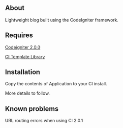 About
-------
Lightweight blog built using the CodeIgniter framework.

Requires
-------
[Codeigniter 2.0.0](http://www.codeigniter.com/download_files/reactor/CodeIgniter_2.0.0.zip)

[CI Template Library](http://williamsconcepts.com/ci/codeigniter/libraries/template/)

Installation
-------

Copy the contents of Application to your CI install. 

More details to follow.

Known problems
-------

URL routing errors when using CI 2.0.1